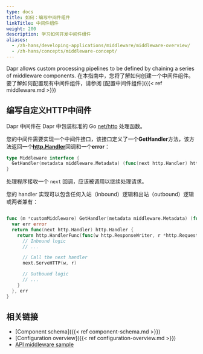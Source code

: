 ```yaml
---
type: docs
title: 如何：编写中间件组件
linkTitle: 中间件组件
weight: 200
description: 学习如何开发中间件组件
aliases:
  - /zh-hans/developing-applications/middleware/middleware-overview/
  - /zh-hans/concepts/middleware-concept/
---
```


Dapr allows custom processing pipelines to be defined by chaining a series of middleware components. 在本指南中，您将了解如何创建一个中间件组件。 要了解如何配置现有中间件组件，请参阅 [配置中间件组件]({{< ref middleware.md >}})

## 编写自定义HTTP中间件

Dapr 中间件在 Dapr 中包装标准的 Go [net/http](https://pkg.go.dev/net/http) 处理函数。

您的中间件需要实现一个中间件接口，该接口定义了一个**GetHandler**方法，该方法返回一个[**http.Handler**](https://pkg.go.dev/net/http#Handler)回调和一个**error**：

```go
type Middleware interface {
  GetHandler(metadata middleware.Metadata) (func(next http.Handler) http.Handler, error)
}
```

处理程序接收一个 `next` 回调，应该被调用以继续处理请求。

您的 handler 实现可以包含任何入站（inbound）逻辑和出站（outbound）逻辑或两者兼有：

```go

func (m *customMiddleware) GetHandler(metadata middleware.Metadata) (func(next http.Handler) http.Handler, error) {
  var err error
  return func(next http.Handler) http.Handler {
    return http.HandlerFunc(func(w http.ResponseWriter, r *http.Request) {
      // Inbound logic
      // ...

      // Call the next handler
      next.ServeHTTP(w, r)

      // Outbound logic
      // ...
    }
  }, err
}
```

## 相关链接

- [Component schema]({{< ref component-schema.md >}})
- [Configuration overview]({{< ref configuration-overview\.md >}})
- [API middleware sample](https://github.com/dapr/samples/tree/master/middleware-oauth-google)
